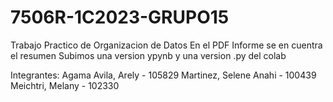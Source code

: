 # 7506R-1C2023-GRUPO15
Trabajo Practico de Organizacion de Datos
En el PDF Informe se en cuentra el resumen
Subimos una version ypynb y una version .py del colab

Integrantes:
Agama Avila, Arely - 105829
Martinez, Selene Anahi - 100439
Meichtri, Melany - 102330
